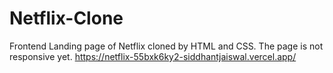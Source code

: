 # Netflix-Clone

Frontend Landing page of Netflix cloned by HTML and CSS. The page is not responsive yet. 
https://netflix-55bxk6ky2-siddhantjaiswal.vercel.app/
